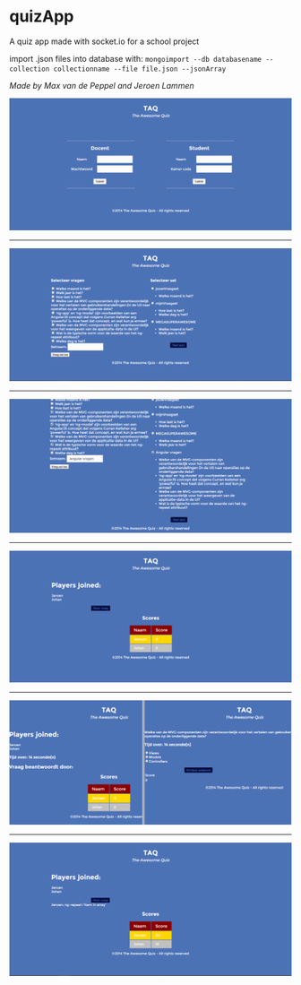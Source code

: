 # quizApp
A quiz app made with socket.io for a school project

import .json files into database with:
`mongoimport --db databasename --collection collectionname --file file.json --jsonArray`

*Made by Max van de Peppel and Jeroen Lammen*

![alt text](https://github.com/JeroenLammen/quizApp/blob/master/readme_images/Screenshot_1.png "home screen")

---

![alt text](https://github.com/JeroenLammen/quizApp/blob/master/readme_images/Screenshot_2.png "create set of questions")

---

![alt text](https://github.com/JeroenLammen/quizApp/blob/master/readme_images/Screenshot_3.png "select set to start")

---

![alt text](https://github.com/JeroenLammen/quizApp/blob/master/readme_images/Screenshot_4.png "host quiz screen")

---

![alt text](https://github.com/JeroenLammen/quizApp/blob/master/readme_images/Screenshot_5.png "playing the quiz")

---

![alt text](https://github.com/JeroenLammen/quizApp/blob/master/readme_images/Screenshot_6.png "questions answered")

